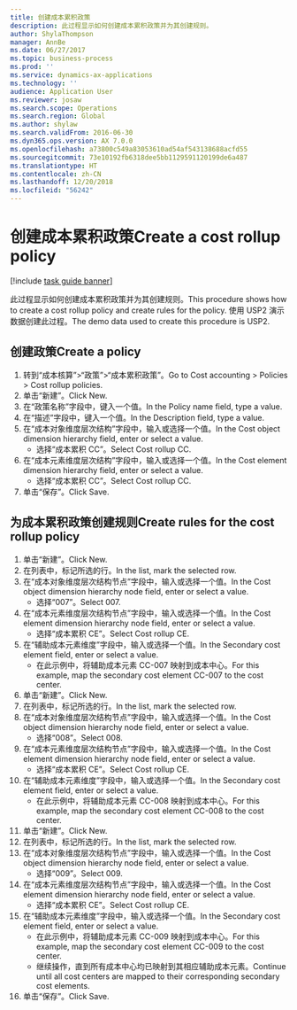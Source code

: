 ```yaml
---
title: 创建成本累积政策
description: 此过程显示如何创建成本累积政策并为其创建规则。
author: ShylaThompson
manager: AnnBe
ms.date: 06/27/2017
ms.topic: business-process
ms.prod: ''
ms.service: dynamics-ax-applications
ms.technology: ''
audience: Application User
ms.reviewer: josaw
ms.search.scope: Operations
ms.search.region: Global
ms.author: shylaw
ms.search.validFrom: 2016-06-30
ms.dyn365.ops.version: AX 7.0.0
ms.openlocfilehash: a73800c549a83053610ad54af543138688acfd55
ms.sourcegitcommit: 73e10192fb6318dee5bb1129591120199de6a487
ms.translationtype: HT
ms.contentlocale: zh-CN
ms.lasthandoff: 12/20/2018
ms.locfileid: "56242"
---
```

# <a name="create-a-cost-rollup-policy"></a><span data-ttu-id="297f4-103">创建成本累积政策</span><span class="sxs-lookup"><span data-stu-id="297f4-103">Create a cost rollup policy</span></span>

[!include [task guide banner](../../includes/task-guide-banner.md)]

<span data-ttu-id="297f4-104">此过程显示如何创建成本累积政策并为其创建规则。</span><span class="sxs-lookup"><span data-stu-id="297f4-104">This procedure shows how to create a cost rollup policy and create rules for the policy.</span></span> <span data-ttu-id="297f4-105">使用 USP2 演示数据创建此过程。</span><span class="sxs-lookup"><span data-stu-id="297f4-105">The demo data used to create this procedure is USP2.</span></span>


## <a name="create-a-policy"></a><span data-ttu-id="297f4-106">创建政策</span><span class="sxs-lookup"><span data-stu-id="297f4-106">Create a policy</span></span>
1. <span data-ttu-id="297f4-107">转到“成本核算”>“政策”>“成本累积政策”。</span><span class="sxs-lookup"><span data-stu-id="297f4-107">Go to Cost accounting > Policies > Cost rollup policies.</span></span>
2. <span data-ttu-id="297f4-108">单击“新建”。</span><span class="sxs-lookup"><span data-stu-id="297f4-108">Click New.</span></span>
3. <span data-ttu-id="297f4-109">在“政策名称”字段中，键入一个值。</span><span class="sxs-lookup"><span data-stu-id="297f4-109">In the Policy name field, type a value.</span></span>
4. <span data-ttu-id="297f4-110">在“描述”字段中，键入一个值。</span><span class="sxs-lookup"><span data-stu-id="297f4-110">In the Description field, type a value.</span></span>
5. <span data-ttu-id="297f4-111">在“成本对象维度层次结构”字段中，输入或选择一个值。</span><span class="sxs-lookup"><span data-stu-id="297f4-111">In the Cost object dimension hierarchy field, enter or select a value.</span></span>
    * <span data-ttu-id="297f4-112">选择“成本累积 CC”。</span><span class="sxs-lookup"><span data-stu-id="297f4-112">Select Cost rollup CC.</span></span>  
6. <span data-ttu-id="297f4-113">在“成本元素维度层次结构”字段中，输入或选择一个值。</span><span class="sxs-lookup"><span data-stu-id="297f4-113">In the Cost element dimension hierarchy field, enter or select a value.</span></span>
    * <span data-ttu-id="297f4-114">选择“成本累积 CC”。</span><span class="sxs-lookup"><span data-stu-id="297f4-114">Select Cost rollup CC.</span></span>  
7. <span data-ttu-id="297f4-115">单击“保存”。</span><span class="sxs-lookup"><span data-stu-id="297f4-115">Click Save.</span></span>

## <a name="create-rules-for-the-cost-rollup-policy"></a><span data-ttu-id="297f4-116">为成本累积政策创建规则</span><span class="sxs-lookup"><span data-stu-id="297f4-116">Create rules for the cost rollup policy</span></span>
1. <span data-ttu-id="297f4-117">单击“新建”。</span><span class="sxs-lookup"><span data-stu-id="297f4-117">Click New.</span></span>
2. <span data-ttu-id="297f4-118">在列表中，标记所选的行。</span><span class="sxs-lookup"><span data-stu-id="297f4-118">In the list, mark the selected row.</span></span>
3. <span data-ttu-id="297f4-119">在“成本对象维度层次结构节点”字段中，输入或选择一个值。</span><span class="sxs-lookup"><span data-stu-id="297f4-119">In the Cost object dimension hierarchy node field, enter or select a value.</span></span>
    * <span data-ttu-id="297f4-120">选择“007”。</span><span class="sxs-lookup"><span data-stu-id="297f4-120">Select 007.</span></span>  
4. <span data-ttu-id="297f4-121">在“成本元素维度层次结构节点”字段中，输入或选择一个值。</span><span class="sxs-lookup"><span data-stu-id="297f4-121">In the Cost element dimension hierarchy node field, enter or select a value.</span></span>
    * <span data-ttu-id="297f4-122">选择“成本累积 CE”。</span><span class="sxs-lookup"><span data-stu-id="297f4-122">Select Cost rollup CE.</span></span>  
5. <span data-ttu-id="297f4-123">在“辅助成本元素维度”字段中，输入或选择一个值。</span><span class="sxs-lookup"><span data-stu-id="297f4-123">In the Secondary cost element field, enter or select a value.</span></span>
    * <span data-ttu-id="297f4-124">在此示例中，将辅助成本元素 CC-007 映射到成本中心。</span><span class="sxs-lookup"><span data-stu-id="297f4-124">For this example, map the secondary cost element CC-007 to the cost center.</span></span>  
6. <span data-ttu-id="297f4-125">单击“新建”。</span><span class="sxs-lookup"><span data-stu-id="297f4-125">Click New.</span></span>
7. <span data-ttu-id="297f4-126">在列表中，标记所选的行。</span><span class="sxs-lookup"><span data-stu-id="297f4-126">In the list, mark the selected row.</span></span>
8. <span data-ttu-id="297f4-127">在“成本对象维度层次结构节点”字段中，输入或选择一个值。</span><span class="sxs-lookup"><span data-stu-id="297f4-127">In the Cost object dimension hierarchy node field, enter or select a value.</span></span>
    * <span data-ttu-id="297f4-128">选择“008”。</span><span class="sxs-lookup"><span data-stu-id="297f4-128">Select 008.</span></span>  
9. <span data-ttu-id="297f4-129">在“成本元素维度层次结构节点”字段中，输入或选择一个值。</span><span class="sxs-lookup"><span data-stu-id="297f4-129">In the Cost element dimension hierarchy node field, enter or select a value.</span></span>
    * <span data-ttu-id="297f4-130">选择“成本累积 CE”。</span><span class="sxs-lookup"><span data-stu-id="297f4-130">Select Cost rollup CE.</span></span>  
10. <span data-ttu-id="297f4-131">在“辅助成本元素维度”字段中，输入或选择一个值。</span><span class="sxs-lookup"><span data-stu-id="297f4-131">In the Secondary cost element field, enter or select a value.</span></span>
    * <span data-ttu-id="297f4-132">在此示例中，将辅助成本元素 CC-008 映射到成本中心。</span><span class="sxs-lookup"><span data-stu-id="297f4-132">For this example, map the secondary cost element CC-008 to the cost center.</span></span>  
11. <span data-ttu-id="297f4-133">单击“新建”。</span><span class="sxs-lookup"><span data-stu-id="297f4-133">Click New.</span></span>
12. <span data-ttu-id="297f4-134">在列表中，标记所选的行。</span><span class="sxs-lookup"><span data-stu-id="297f4-134">In the list, mark the selected row.</span></span>
13. <span data-ttu-id="297f4-135">在“成本对象维度层次结构节点”字段中，输入或选择一个值。</span><span class="sxs-lookup"><span data-stu-id="297f4-135">In the Cost object dimension hierarchy node field, enter or select a value.</span></span>
    * <span data-ttu-id="297f4-136">选择“009”。</span><span class="sxs-lookup"><span data-stu-id="297f4-136">Select 009.</span></span>  
14. <span data-ttu-id="297f4-137">在“成本元素维度层次结构节点”字段中，输入或选择一个值。</span><span class="sxs-lookup"><span data-stu-id="297f4-137">In the Cost element dimension hierarchy node field, enter or select a value.</span></span>
    * <span data-ttu-id="297f4-138">选择“成本累积 CE”。</span><span class="sxs-lookup"><span data-stu-id="297f4-138">Select Cost rollup CE.</span></span>  
15. <span data-ttu-id="297f4-139">在“辅助成本元素维度”字段中，输入或选择一个值。</span><span class="sxs-lookup"><span data-stu-id="297f4-139">In the Secondary cost element field, enter or select a value.</span></span>
    * <span data-ttu-id="297f4-140">在此示例中，将辅助成本元素 CC-009 映射到成本中心。</span><span class="sxs-lookup"><span data-stu-id="297f4-140">For this example, map the secondary cost element CC-009 to the cost center.</span></span>  
    * <span data-ttu-id="297f4-141">继续操作，直到所有成本中心均已映射到其相应辅助成本元素。</span><span class="sxs-lookup"><span data-stu-id="297f4-141">Continue until all cost centers are mapped to their corresponding secondary cost elements.</span></span>  
16. <span data-ttu-id="297f4-142">单击“保存”。</span><span class="sxs-lookup"><span data-stu-id="297f4-142">Click Save.</span></span>

